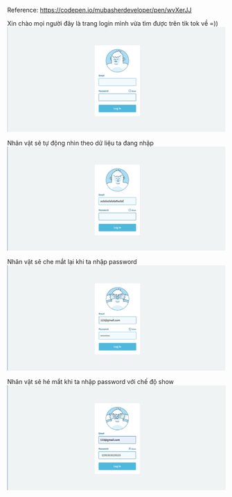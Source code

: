 Reference: https://codepen.io/mubasherdeveloper/pen/wvXerJJ

Xin chào mọi người đây là trang login mình vừa tìm được trên tik tok về =))
![alt text](image.png)

Nhân vật sẽ tự động nhìn theo dữ liệu ta đang nhập
![alt text](image-1.png)

Nhân vật sẽ che mắt lại khi ta nhập password
![alt text](image-2.png)

Nhân vật sẽ hé mắt khi ta nhập password với chế độ show
![alt text](image-3.png)

